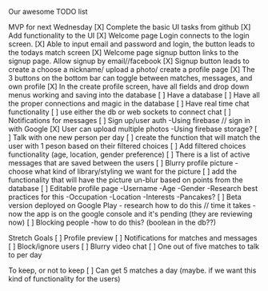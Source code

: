 Our awesome TODO list

MVP for next Wednesday
[X] Complete the basic UI tasks from github
[X] Add functionality to the UI
    [X] Welcome page Login connects to the login screen.
    [X] Able to input email and password and login, the button leads to the todays match screen
    [X] Welcome page signup button links to the signup page. Allow signup by email//facebook
    [X] Signup button leads to create a choose a nickname/ upload a photo/ create a profile page
    [X] The 3 buttons on the bottom bar can toggle between matches, messages, and own profile
    [X] In the create profile screen, have all fields and drop down menus working and saving into the database
[ ] Have a database
    [ ] Have all the proper connections and magic in the database
[ ] Have real time chat functionality
    [ ] use either the db or web sockets to connect chat
    [ ] Notifications for messages
[ ] Sign up/user auth
    -Using firebase // sign in with Google
[X] User can upload multiple photos
    -Using firebase storage?
[ ] Talk with one new person per day
    [ ] create the function that will match the user with 1 peson based on their filtered choices
    [ ] Add filtered choices functionality (age, location, gender preference)
    [ ] There is a list of active messages that are saved between the users
[ ] Blurry profile picture
    - choose what kind of library/styling we want for the picture
    [ ] add the functionality that will have the picture un-blur based on points from the database
[ ] Editable profile page
    -Username
    -Age
    -Gender
        -Research best practices for this
    -Occupation
    -Location
    -Interests
    -Pancakes?
[ ] Beta version deployed on Google Play
    - research how to do this // time it takes
    - now the app is on the google console and it's pending (they are reviewing now)
[ ] Blocking people
    -how to do this? (boolean in the db??)


Stretch Goals
[ ] Profile preview
[ ] Notifications for matches and messages
[ ] Block/ignore users
[ ] Blurry video chat
[ ] One out of five matches to talk to per day


To keep, or not to keep
[ ] Can get 5 matches a day (maybe. if we want this kind of functionality for the users)

